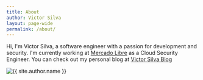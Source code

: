 ```yaml
---
title: About
author: Victor Silva
layout: page-wide
permalink: /about/
---
```


<div class="row">
  <div class="center">
    <p>Hi, I'm Victor Silva, a software engineer with a passion for development and security. I'm currently working at <a href="https://www.mercadolibre.com">Mercado Libre</a> as a Cloud Security Engineer. You can check out my personal blog at <a href="https://blog.victorsilva.com.uy">Victor Silva Blog</a></p>
  </div>
  <div class="center">
    <img class="about-image" src="{{ site.author.avatar }}" alt="{{ site.author.name }}" />
  </div>
</div>